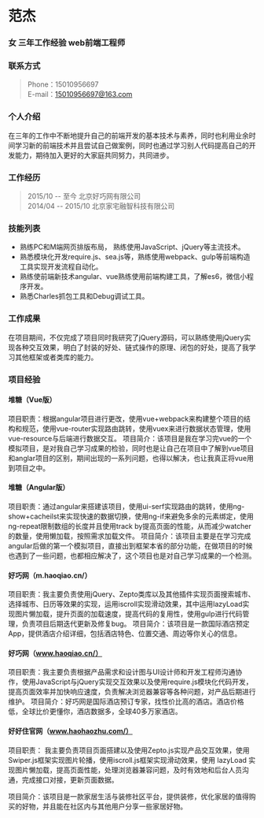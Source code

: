 # 范杰
### 女 三年工作经验 web前端工程师

### 联系方式
> Phone：15010956697	      
E-mail：15010956697@163.com

### 个人介绍
在三年的工作中不断地提升自己的前端开发的基本技术与素养，同时也利用业余时间学习新的前端技术并且尝试自己做案例，同时也通过学习别人代码提高自己的开发能力，期待加入更好的大家庭共同努力，共同进步。

### 工作经历
> 2015/10 -- 至今	北京好巧网有限公司<br>2014/04 -- 2015/10	北京家宅融智科技有限公司

### 技能列表
* 熟练PC和M端网页排版布局， 熟练使用JavaScript、jQuery等主流技术。
* 熟悉模块化开发require.js、sea.js等，熟练使用webpack、gulp等前端构造工具实现开发流程自动化。
* 熟练使前端新技术angular、vue熟练使用前端构建工具，了解es6，微信小程序开发。
* 熟悉Charles抓包工具和Debug调试工具。

### 工作成果
在项目期间，不仅完成了项目同时我研究了jQuery源码，可以熟练使用jQuery实现各种交互效果，明白了封装的好处、链式操作的原理、闭包的好处，提高了我学习其他框架或者类库的能力。

### 项目经验
#### 堆糖（Vue版）
项目职责：根据angular项目进行更改，使用vue+webpack来构建整个项目的结构和规范，使用vue-router实现路由跳转，使用vuex来进行数据状态管理，使用vue-resource与后端进行数据交互。
项目简介：该项目是我在学习完vue的一个模拟项目，是对我自己学习成果的检验，同时也是让自己在项目中了解到vue项目和anglar项目的区别，期间出现的一系列问题，也得以解决，也让我真正将vue用到项目之中。
#### 堆糖（Angular版）
项目职责：通过angular来搭建该项目，使用ui-serf实现路由的跳转，使用ng-show+cacheilst来实现快速的数据切换，使用ng-if来避免多余的元素绑定，使用ng-repeat限制数组的长度并且使用track by提高页面的性能，从而减少watcher的数量，使用懒加载，按照需求加载文件。
项目简介：该项目主要是在学习完成angular后做的第一个模拟项目，直接出到框架本省的部分功能，在做项目的时候也遇到了一些问题，也都相应解决了，这个项目也是对自己学习成果的一个检测。
#### 好巧网（m.haoqiao.cn/）
项目职责：我主要负责使用jQuery、Zepto类库以及其他插件实现页面搜索城市、选择城市、日历等效果的实现，运用iscroll实现滑动效果，其中运用lazyLoad实现图片懒加载，提升页面的加载速度，提高代码的复用性，使用gulp进行代码管理，负责项目后期迭代更新及修复bug。
项目简介：该项目是一款国际酒店预定App，提供酒店介绍详细，包括酒店特色、位置交通、周边等你关心的信息。
#### 好巧网（www.haoqiao.cn/）
项目职责：我主要负责根据产品需求和设计图与UI设计师和开发工程师沟通协作，使用JavaScript与jQuery实现交互效果以及使用require.js模块化代码开发，提高页面效率并加快响应速度，负责解决浏览器兼容等各种问题，对产品后期进行维护。
项目简介：好巧网是国际酒店预订专家，找性价比高的酒店。酒店价格低，全球比价更懂你，酒店数据多，全球40多万家酒店。

#### 好好住官网（www.haohaozhu.com/）

项目职责： 我主要负责项目页面搭建以及使用Zepto.js实现产品交互效果，使用Swiper.js框架实现图片轮播，使用iscroll.js框架实现滑动效果，使用 lazyLoad 实现图片懒加载，提高页面性能，处理浏览器兼容问题，及时有效地和后台人员沟通，完成接口对接，更新页面数据。

项目简介：该项目是一款家居生活与装修社区平台，提供装修，优化家居的值得购买的好物，并且能在社区内与其他用户分享一些家居好物。



